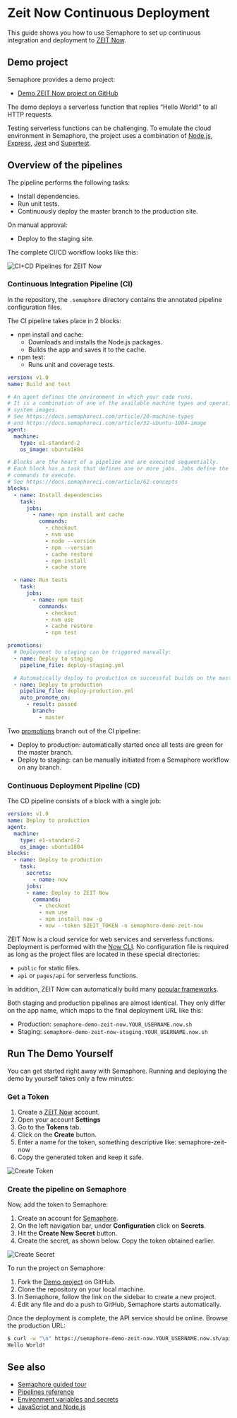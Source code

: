 # Zeit Now Continuous Deployment

This guide shows you how to use Semaphore to set up continuous integration and
deployment to [ZEIT Now](https://zeit.co).

## Demo project

Semaphore provides a demo project:

- [Demo ZEIT Now project on GitHub](https://github.com/semaphoreci-demos/semaphore-demo-zeit-now)

The demo deploys a serverless function that replies “Hello World!” to all HTTP
requests.

Testing serverless functions can be challenging. To emulate the cloud
environment in Semaphore, the project uses a combination of
[Node.js](https://nodejs.org), [Express](http://expressjs.com/),
[Jest](https://jestjs.io/) and
[Supertest](https://github.com/visionmedia/supertest).

## Overview of the pipelines

The pipeline performs the following tasks:

- Install dependencies.
- Run unit tests.
- Continuously deploy the master branch to the production site.

On manual approval:

- Deploy to the staging site.

The complete CI/CD workflow looks like this:

![CI+CD Pipelines for ZEIT Now](https://raw.githubusercontent.com/semaphoreci-demos/semaphore-demo-zeit-now/master/images/ci-pipeline.png)


### Continuous Integration Pipeline (CI)

In the repository, the `.semaphore` directory contains the annotated pipeline 
configuration files.

The CI pipeline takes place in 2 blocks:

-   npm install and cache:
    -   Downloads and installs the Node.js packages.
    -   Builds the app and saves it to the cache.
-   npm test:
    -   Runs unit and coverage tests.

```yaml
version: v1.0
name: Build and test 

# An agent defines the environment in which your code runs.
# It is a combination of one of the available machine types and operating
# system images.
# See https://docs.semaphoreci.com/article/20-machine-types
# and https://docs.semaphoreci.com/article/32-ubuntu-1804-image
agent:
  machine:
    type: e1-standard-2
    os_image: ubuntu1804

# Blocks are the heart of a pipeline and are executed sequentially.
# Each block has a task that defines one or more jobs. Jobs define the
# commands to execute.
# See https://docs.semaphoreci.com/article/62-concepts
blocks:
  - name: Install dependencies
    task:
      jobs:
        - name: npm install and cache
          commands:
            - checkout
            - nvm use
            - node --version
            - npm --version
            - cache restore
            - npm install
            - cache store

  - name: Run tests
    task:
      jobs:
        - name: npm test
          commands:
            - checkout
            - nvm use
            - cache restore
            - npm test

promotions:
  # Deployment to staging can be triggered manually:
  - name: Deploy to staging
    pipeline_file: deploy-staging.yml

  # Automatically deploy to production on successful builds on the master branch:
  - name: Deploy to production
    pipeline_file: deploy-production.yml
    auto_promote_on:
      - result: passed
        branch:
          - master
```


Two [promotions](https://docs.semaphoreci.com/article/50-pipeline-yaml#promotions)
branch out of the CI pipeline:

-   Deploy to production: automatically started once all tests are green
    for the master branch.
-   Deploy to staging: can be manually initiated from a Semaphore workflow 
    on any branch.

### Continuous Deployment Pipeline (CD)

The CD pipeline consists of a block with a single job:

``` yaml
version: v1.0
name: Deploy to production
agent:
  machine:
    type: e1-standard-2
    os_image: ubuntu1804
blocks:
  - name: Deploy to production
    task:
      secrets:
        - name: now
      jobs:
      - name: Deploy to ZEIT Now
        commands:
          - checkout
          - nvm use
          - npm install now -g
          - now --token $ZEIT_TOKEN -n semaphore-demo-zeit-now

```

ZEIT Now is a cloud service for web services and serverless functions.
Deployment is performed with the [Now
CLI](https://zeit.co/docs/v2/getting-started/installation/#now-cli). No
configuration file is required as long as the project files are located in
these special directories:

- `public` for static files.
- `api` or `pages/api` for serverless functions.

In addition, ZEIT Now can automatically build many 
[popular frameworks](https://zeit.co/docs/v2/build-step/#optimized-frameworks).

Both staging and production pipelines are almost identical. They
only differ on the app name, which maps to the final deployment URL like this:

- Production: `semaphore-demo-zeit-now.YOUR_USERNAME.now.sh`
- Staging: `semaphore-demo-zeit-now-staging.YOUR_USERNAME.now.sh`

## Run The Demo Yourself

You can get started right away with Semaphore. Running and deploying the
demo by yourself takes only a few minutes:

### Get a Token

1.  Create a [ZEIT Now](https://zeit.co) account.
2.  Open your account **Settings**
3.  Go to the **Tokens** tab.
4.  Click on the **Create** button.
5.  Enter a name for the token, something descriptive like:
    semaphore-zeit-now
6. Copy the generated token and keep it safe.

![Create Token](https://github.com/semaphoreci-demos/semaphore-demo-zeit-now/raw/master/images/zeit-create-token.png)

### Create the pipeline on Semaphore

Now, add the token to Semaphore:

1.  Create an account for [Semaphore](https://semaphoreci.com).
2.  On the left navigation bar, under **Configuration** click on
    **Secrets**.
3.  Hit the **Create New Secret** button.
4.  Create the secret, as shown below. Copy the token obtained earlier.

![Create Secret](https://github.com/semaphoreci-demos/semaphore-demo-zeit-now/raw/master/images/semaphore-create-secret.png)

To run the project on Semaphore:

1.  Fork the [Demo
    project](https://github.com/semaphoreci-demos/semaphore-demo-zeit-now)
    on GitHub.
2.  Clone the repository on your local machine.
3.  In Semaphore, follow the link on the sidebar to create a new
    project.
4.  Edit any file and do a push to GitHub, Semaphore starts
    automatically.

Once the deployment is complete, the API service should be online. 
Browse the production URL:

```bash
$ curl -w "\n" https://semaphore-demo-zeit-now.YOUR_USERNAME.now.sh/api/hello
Hello World!
```
## See also

-   [Semaphore guided
    tour](https://docs.semaphoreci.com/category/56-guided-tour)
-   [Pipelines
    reference](https://docs.semaphoreci.com/article/50-pipeline-yaml)
-   [Environment variables and secrets](https://docs.semaphoreci.com/article/66-environment-variables-and-secrets)
-   [JavaScript and Node.js](https://docs.semaphoreci.com/article/82-language-javascript-and-nodejs)
